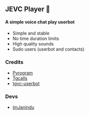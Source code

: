 ## JEVC Player 🎵

#### A simple voice chat play userbot

- Simple and stable
- No time duration limits
- High quality sounds
- Sudo users (userbot and contacts)

### Credits

- [Pyrogram](https://github.com/pyrogram/pyrogram)
- [Tgcalls](https://github.com/MarshalX/tgcalls)
- [tgvc-userbot](https://github.com/callsmusic/tgvc-userbot)

### Devs

- [ImJanindu](https://github.com/ImJanindu)
